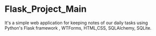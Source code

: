 # Flask_Project_Main
It's a simple web application for keeping notes of our daily tasks using Python's Flask framework , WTForms, HTML,CSS, SQLAlchemy, SQLite.
